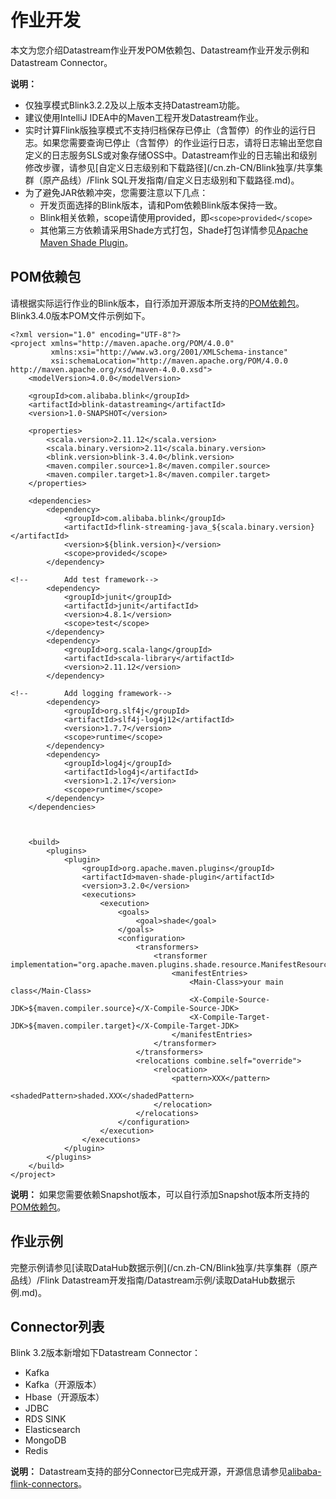 # 作业开发

本文为您介绍Datastream作业开发POM依赖包、Datastream作业开发示例和Datastream Connector。

**说明：**

-   仅独享模式Blink3.2.2及以上版本支持Datastream功能。
-   建议使用IntelliJ IDEA中的Maven工程开发Datastream作业。
-   实时计算Flink版独享模式不支持归档保存已停止（含暂停）的作业的运行日志。如果您需要查询已停止（含暂停）的作业运行日志，请将日志输出至您自定义的日志服务SLS或对象存储OSS中。Datastream作业的日志输出和级别修改步骤，请参见[自定义日志级别和下载路径](/cn.zh-CN/Blink独享/共享集群（原产品线）/Flink SQL开发指南/自定义日志级别和下载路径.md)。
-   为了避免JAR依赖冲突，您需要注意以下几点：
    -   开发页面选择的Blink版本，请和Pom依赖Blink版本保持一致。
    -   Blink相关依赖，scope请使用provided，即`<scope>provided</scope>`
    -   其他第三方依赖请采用Shade方式打包，Shade打包详情参见[Apache Maven Shade Plugin](https://maven.apache.org/plugins/maven-shade-plugin/index.html)。

## POM依赖包

请根据实际运行作业的Blink版本，自行添加开源版本所支持的[POM依赖包](https://search.maven.org/search?q=com.alibaba.blink)。Blink3.4.0版本POM文件示例如下。

```
<?xml version="1.0" encoding="UTF-8"?>
<project xmlns="http://maven.apache.org/POM/4.0.0"
         xmlns:xsi="http://www.w3.org/2001/XMLSchema-instance"
         xsi:schemaLocation="http://maven.apache.org/POM/4.0.0 http://maven.apache.org/xsd/maven-4.0.0.xsd">
    <modelVersion>4.0.0</modelVersion>

    <groupId>com.alibaba.blink</groupId>
    <artifactId>blink-datastreaming</artifactId>
    <version>1.0-SNAPSHOT</version>

    <properties>
        <scala.version>2.11.12</scala.version>
        <scala.binary.version>2.11</scala.binary.version>
        <blink.version>blink-3.4.0</blink.version>
        <maven.compiler.source>1.8</maven.compiler.source>
        <maven.compiler.target>1.8</maven.compiler.target>
    </properties>

    <dependencies>
        <dependency>
            <groupId>com.alibaba.blink</groupId>
            <artifactId>flink-streaming-java_${scala.binary.version}</artifactId>
            <version>${blink.version}</version>
            <scope>provided</scope>
        </dependency>

<!--        Add test framework-->
        <dependency>
            <groupId>junit</groupId>
            <artifactId>junit</artifactId>
            <version>4.8.1</version>
            <scope>test</scope>
        </dependency>
        <dependency>
            <groupId>org.scala-lang</groupId>
            <artifactId>scala-library</artifactId>
            <version>2.11.12</version>
        </dependency>

<!--        Add logging framework-->
        <dependency>
            <groupId>org.slf4j</groupId>
            <artifactId>slf4j-log4j12</artifactId>
            <version>1.7.7</version>
            <scope>runtime</scope>
        </dependency>
        <dependency>
            <groupId>log4j</groupId>
            <artifactId>log4j</artifactId>
            <version>1.2.17</version>
            <scope>runtime</scope>
        </dependency>
    </dependencies>



    <build>
        <plugins>
            <plugin>
                <groupId>org.apache.maven.plugins</groupId>
                <artifactId>maven-shade-plugin</artifactId>
                <version>3.2.0</version>
                <executions>
                    <execution>
                        <goals>
                            <goal>shade</goal>
                        </goals>
                        <configuration>
                            <transformers>
                                <transformer implementation="org.apache.maven.plugins.shade.resource.ManifestResourceTransformer">
                                    <manifestEntries>
                                        <Main-Class>your main class</Main-Class>
                                        <X-Compile-Source-JDK>${maven.compiler.source}</X-Compile-Source-JDK>
                                        <X-Compile-Target-JDK>${maven.compiler.target}</X-Compile-Target-JDK>
                                    </manifestEntries>
                                </transformer>
                            </transformers>
                            <relocations combine.self="override">
                                <relocation>
                                    <pattern>XXX</pattern>
                                    <shadedPattern>shaded.XXX</shadedPattern>
                                </relocation>
                            </relocations>
                        </configuration>
                    </execution>
                </executions>
            </plugin>
        </plugins>
    </build>
</project>
```

**说明：** 如果您需要依赖Snapshot版本，可以自行添加Snapshot版本所支持的[POM依赖包](https://oss.sonatype.org/content/repositories/snapshots/com/alibaba/blink/flink-core/)。

## 作业示例

完整示例请参见[读取DataHub数据示例](/cn.zh-CN/Blink独享/共享集群（原产品线）/Flink Datastream开发指南/Datastream示例/读取DataHub数据示例.md)。

## Connector列表

Blink 3.2版本新增如下Datastream Connector：

-   Kafka
-   Kafka（开源版本）
-   Hbase（开源版本）
-   JDBC
-   RDS SINK
-   Elasticsearch
-   MongoDB
-   Redis

**说明：** Datastream支持的部分Connector已完成开源，开源信息请参见[alibaba-flink-connectors](https://github.com/alibaba/alibaba-flink-connectors)。

